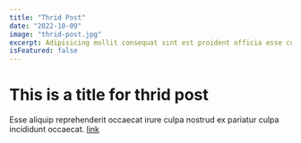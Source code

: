 ```yaml
---
title: "Thrid Post"
date: "2022-10-09"
image: "thrid-post.jpg"
excerpt: Adipisicing mollit consequat sint est proident officia esse cupidatat eu dolor labore dolor. Ea aute tempor ad officia consectetur nostrud proident sint velit. Adipisicing dolor consectetur eiusmod esse qui fugiat. Tempor eu voluptate ipsum nisi tempor velit ullamco excepteur sit proident eu minim dolor Lorem. Nisi culpa et velit non labore nisi quis qui nisi adipisicing laboris consequat. Pariatur dolore sint magna qui exercitation cillum proident anim officia consectetur ut quis non. Cupidatat amet quis excepteur aliqua occaecat adipisicing nisi fugiat laborum. Dolor fugiat consequat aliquip veniam tempor do pariatur exercitation duis exercitation ex eu labore minim. Labore ad do deserunt dolor quis do qui excepteur ut fugiat nostrud excepteur.
isFeatured: false
---
```


# This is a title for thrid post

Esse aliquip reprehenderit occaecat irure culpa nostrud ex pariatur culpa incididunt occaecat. [link](https://google.com)
